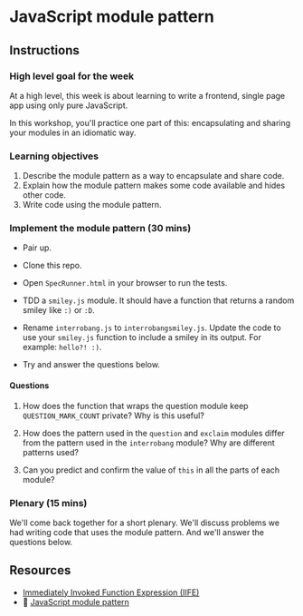 # JavaScript module pattern

## Instructions

### High level goal for the week

At a high level, this week is about learning to write a frontend, single page app using only pure JavaScript.

In this workshop, you'll practice one part of this: encapsulating and sharing your modules in an idiomatic way.

### Learning objectives

1. Describe the module pattern as a way to encapsulate and share code.
2. Explain how the module pattern makes some code available and hides other code.
3. Write code using the module pattern.

### Implement the module pattern (30 mins)

* Pair up.

* Clone this repo.

* Open `SpecRunner.html` in your browser to run the tests.

* TDD a `smiley.js` module.  It should have a function that returns a random smiley like `:)` or `:D`.

* Rename `interrobang.js` to `interrobangsmiley.js`.  Update the code to use your `smiley.js` function to include a smiley in its output.  For example: `hello?! :)`.

* Try and answer the questions below.

#### Questions

1. How does the function that wraps the question module keep `QUESTION_MARK_COUNT` private? Why is this useful?

2. How does the pattern used in the `question` and `exclaim` modules differ from the pattern used in the `interrobang` module? Why are different patterns used?

3. Can you predict and confirm the value of `this` in all the parts of each module?

### Plenary (15 mins)

We'll come back together for a short plenary.  We'll discuss problems we had writing code that uses the module pattern. And we'll answer the questions below.

## Resources

* [Immediately Invoked Function Expression (IIFE)](http://stackoverflow.com/questions/8228281/what-is-the-function-construct-in-javascript)
* :pill: [JavaScript module pattern](https://github.com/makersacademy/course/blob/master/pills/javascript_module_pattern.md)
